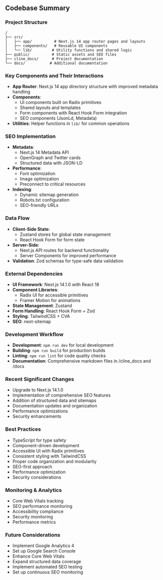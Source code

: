 ## Codebase Summary

### Project Structure
```
/
├── src/
│   ├── app/          # Next.js 14 app router pages and layouts
│   ├── components/   # Reusable UI components
│   └── lib/         # Utility functions and shared logic
├── public/          # Static assets and SEO files
├── cline_docs/      # Project documentation
└── docs/           # Additional documentation
```

### Key Components and Their Interactions
- **App Router**: Next.js 14 app directory structure with improved metadata handling
- **Components**: 
  - UI components built on Radix primitives
  - Shared layouts and templates
  - Form components with React Hook Form integration
  - SEO components (JsonLd, Metadata)
- **Utilities**: Helper functions in `lib/` for common operations

### SEO Implementation
- **Metadata**: 
  - Next.js 14 Metadata API
  - OpenGraph and Twitter cards
  - Structured data with JSON-LD
- **Performance**: 
  - Font optimization
  - Image optimization
  - Preconnect to critical resources
- **Indexing**: 
  - Dynamic sitemap generation
  - Robots.txt configuration
  - SEO-friendly URLs

### Data Flow
- **Client-Side State**: 
  - Zustand stores for global state management
  - React Hook Form for form state
- **Server-Side**: 
  - Next.js API routes for backend functionality
  - Server Components for improved performance
- **Validation**: Zod schemas for type-safe data validation

### External Dependencies
- **UI Framework**: Next.js 14.1.0 with React 18
- **Component Libraries**: 
  - Radix UI for accessible primitives
  - Framer Motion for animations
- **State Management**: Zustand
- **Form Handling**: React Hook Form + Zod
- **Styling**: TailwindCSS + CVA
- **SEO**: next-sitemap

### Development Workflow
- **Development**: `npm run dev` for local development
- **Building**: `npm run build` for production builds
- **Linting**: `npm run lint` for code quality checks
- **Documentation**: Comprehensive markdown files in /cline_docs and /docs

### Recent Significant Changes
- Upgrade to Next.js 14.1.0
- Implementation of comprehensive SEO features
- Addition of structured data and sitemaps
- Documentation updates and organization
- Performance optimizations
- Security enhancements

### Best Practices
- TypeScript for type safety
- Component-driven development
- Accessible UI with Radix primitives
- Consistent styling with TailwindCSS
- Proper code organization and modularity
- SEO-first approach
- Performance optimization
- Security considerations

### Monitoring & Analytics
- Core Web Vitals tracking
- SEO performance monitoring
- Accessibility compliance
- Security monitoring
- Performance metrics

### Future Considerations
- Implement Google Analytics 4
- Set up Google Search Console
- Enhance Core Web Vitals
- Expand structured data coverage
- Implement automated SEO testing
- Set up continuous SEO monitoring
